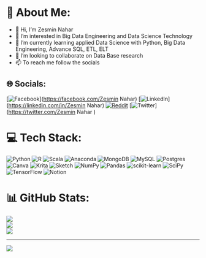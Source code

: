 # 💫 About Me:
- 👋 Hi, I’m Zesmin Nahar
- 👀 I’m interested in Big Data Engineering and Data Science Technology 
- 🌱 I’m currently learning applied Data Science with Python, Big Data Engineering, Advance SQL, ETL, ELT 
- 💞️ I’m looking to collaborate on Data Base research 
- 📫  To reach me follow the socials 

<!---
Nahar79/Nahar79 is a ✨ special ✨ repository because its `README.md` (this file) appears on your GitHub profile.
You can click the Preview link to take a look at your changes.
--->

## 🌐 Socials:
[![Facebook](https://img.shields.io/badge/Facebook-%231877F2.svg?logo=Facebook&logoColor=white)](https://facebook.com/Zesmin Nahar) [![LinkedIn](https://img.shields.io/badge/LinkedIn-%230077B5.svg?logo=linkedin&logoColor=white)](https://linkedin.com/in/Zesmin Nahar) [![Reddit](https://img.shields.io/badge/Reddit-%23FF4500.svg?logo=Reddit&logoColor=white)](https://reddit.com/user/Nahar79) [![Twitter](https://img.shields.io/badge/Twitter-%231DA1F2.svg?logo=Twitter&logoColor=white)](https://twitter.com/Zesmin Nahar ) 

# 💻 Tech Stack:
![Python](https://img.shields.io/badge/python-3670A0?style=plastic&logo=python&logoColor=ffdd54) ![R](https://img.shields.io/badge/r-%23276DC3.svg?style=plastic&logo=r&logoColor=white) ![Scala](https://img.shields.io/badge/scala-%23DC322F.svg?style=plastic&logo=scala&logoColor=white) ![Anaconda](https://img.shields.io/badge/Anaconda-%2344A833.svg?style=plastic&logo=anaconda&logoColor=white) ![MongoDB](https://img.shields.io/badge/MongoDB-%234ea94b.svg?style=plastic&logo=mongodb&logoColor=white) ![MySQL](https://img.shields.io/badge/mysql-%2300f.svg?style=plastic&logo=mysql&logoColor=white) ![Postgres](https://img.shields.io/badge/postgres-%23316192.svg?style=plastic&logo=postgresql&logoColor=white) ![Canva](https://img.shields.io/badge/Canva-%2300C4CC.svg?style=plastic&logo=Canva&logoColor=white) ![Krita](https://img.shields.io/badge/Krita-203759?style=plastic&logo=krita&logoColor=EEF37B) ![Sketch](https://img.shields.io/badge/Sketch-FFB387?style=plastic&logo=sketch&logoColor=black) ![NumPy](https://img.shields.io/badge/numpy-%23013243.svg?style=plastic&logo=numpy&logoColor=white) ![Pandas](https://img.shields.io/badge/pandas-%23150458.svg?style=plastic&logo=pandas&logoColor=white) ![scikit-learn](https://img.shields.io/badge/scikit--learn-%23F7931E.svg?style=plastic&logo=scikit-learn&logoColor=white) ![SciPy](https://img.shields.io/badge/SciPy-%230C55A5.svg?style=plastic&logo=scipy&logoColor=%white) ![TensorFlow](https://img.shields.io/badge/TensorFlow-%23FF6F00.svg?style=plastic&logo=TensorFlow&logoColor=white) ![Notion](https://img.shields.io/badge/Notion-%23000000.svg?style=plastic&logo=notion&logoColor=white)
# 📊 GitHub Stats:
![](https://github-readme-stats.vercel.app/api?username=Nahar79&theme=dark&hide_border=false&include_all_commits=false&count_private=false)<br/>
![](https://github-readme-streak-stats.herokuapp.com/?user=Nahar79&theme=dark&hide_border=false)<br/>
![](https://github-readme-stats.vercel.app/api/top-langs/?username=Nahar79&theme=dark&hide_border=false&include_all_commits=false&count_private=false&layout=compact)

---
[![](https://visitcount.itsvg.in/api?id=Nahar79&icon=5&color=5)](https://visitcount.itsvg.in)
